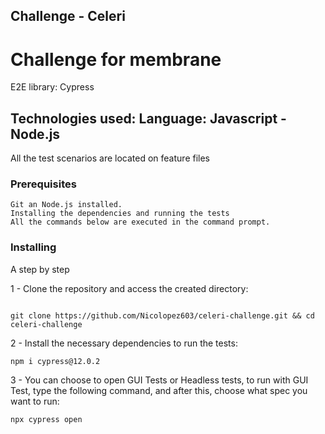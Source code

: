 ## Challenge - Celeri

# Challenge for membrane

E2E library: Cypress

## Technologies used: Language: Javascript - Node.js

All the test scenarios are located on feature files

### Prerequisites



```
Git an Node.js installed.
Installing the dependencies and running the tests
All the commands below are executed in the command prompt.
```

### Installing

A step by step 

1 - Clone the repository and access the created directory:

```

git clone https://github.com/Nicolopez603/celeri-challenge.git && cd celeri-challenge
```

2 - Install the necessary dependencies to run the tests:

```
npm i cypress@12.0.2 

```

3 - You can choose to open GUI Tests or Headless tests, to run with GUI Test, type the following command, and after this, choose what spec you want to run:

```
npx cypress open

```


